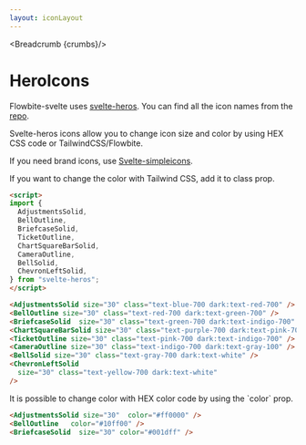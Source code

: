 ```yaml
---
layout: iconLayout
---
```


<script>
  import Htwo from '../utils/Htwo.svelte'
  import { Breadcrumb } from '$lib/index'
  import {
    AdjustmentsSolid,
    BellOutline,
    BriefcaseSolid,
    TicketOutline,
    ChartSquareBarSolid,
    CameraOutline,
    BellSolid,
    ChevronLeftSolid,
  } from "svelte-heros";

  let crumbs = [
    {
      label:'Home',
      href:'/'
    },
    {
      label:'Icons',
      href:'/icons/'
    },
    {
      label:'Heroicons',
      href:'/icons/heroicons'
    },
  ]
</script>

<Breadcrumb {crumbs}/>

<h1 class="text-3xl w-full dark:text-white py-8">HeroIcons</h1>

<p>Flowbite-svelte uses <a class="text-blue-600 hover:underline dark:text-blue-500" href="https://github.com/shinokada/svelte-heros" target="_blank">svelte-heros</a>.
You can find all the icon names from the <a class="text-blue-600 hover:underline dark:text-blue-500" href="https://github.com/shinokada/svelte-heros/blob/main/icon-names.md">repo</a>.</p>

<p class=" dark:text-white py-4">Svelte-heros icons allow you to change icon size and color by using HEX CSS code or TailwindCSS/Flowbite.</p>

<p class=" dark:text-white py-4">If you need brand icons, use <a class="text-blue-600 hover:underline dark:text-blue-500" href="https://github.com/shinokada/svelte-simpleicons" target="_blank">Svelte-simpleicons</a>.</p>

<Htwo label="Examples" />

<p class=" dark:text-white">If you want to change the color with Tailwind CSS, add it to class prop.</p>

<div class="container flex flex-wrap justify-center rounded-xl mx-auto bg-gradient-to-r bg-white dark:bg-gray-900 border border-gray-200 dark:border-gray-700 p-2 sm:p-6">
<AdjustmentsSolid size="30" class="text-blue-700 dark:text-red-700" />
<BellOutline size="30" class="text-red-700 dark:text-green-700" />
<BriefcaseSolid  size="30" class="text-green-700 dark:text-indigo-700" />
<ChartSquareBarSolid size="30" class="text-purple-700 dark:text-pink-700" />
<TicketOutline size="30" class="text-pink-700 dark:text-indigo-700" />
<CameraOutline size="30" class="text-indigo-700 dark:text-gray-100" />
<BellSolid size="30" class="text-gray-700 dark:text-white" />
<ChevronLeftSolid
  size="30" class="text-yellow-700 dark:text-white"
/>
</div>

```html
<script>
import {
  AdjustmentsSolid,
  BellOutline,
  BriefcaseSolid,
  TicketOutline,
  ChartSquareBarSolid,
  CameraOutline,
  BellSolid,
  ChevronLeftSolid,
} from "svelte-heros";
</script>

<AdjustmentsSolid size="30" class="text-blue-700 dark:text-red-700" />
<BellOutline size="30" class="text-red-700 dark:text-green-700" />
<BriefcaseSolid  size="30" class="text-green-700 dark:text-indigo-700" />
<ChartSquareBarSolid size="30" class="text-purple-700 dark:text-pink-700" />
<TicketOutline size="30" class="text-pink-700 dark:text-indigo-700" />
<CameraOutline size="30" class="text-indigo-700 dark:text-gray-100" />
<BellSolid size="30" class="text-gray-700 dark:text-white" />
<ChevronLeftSolid
  size="30" class="text-yellow-700 dark:text-white"
/>
```

<p>It is possible to change color with HEX color code by using the `color` prop.</p>


<div class="container flex flex-wrap justify-center rounded-xl mx-auto bg-gradient-to-r bg-white dark:bg-gray-900 border border-gray-200 dark:border-gray-700 p-2 sm:p-6">
<AdjustmentsSolid size="30"  color="#ff0000" />
<BellOutline   color="#10ff00" />
<BriefcaseSolid  size="30" color="#001dff" />
</div>

```html
<AdjustmentsSolid size="30"  color="#ff0000" />
<BellOutline   color="#10ff00" />
<BriefcaseSolid  size="30" color="#001dff" />
```